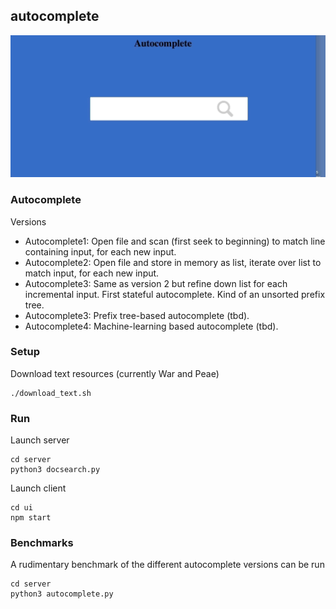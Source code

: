 autocomplete
---
![](./autocomplete.gif)


### Autocomplete
Versions

* Autocomplete1: Open file and scan (first seek to beginning) to match line containing input, for each new input.
* Autocomplete2: Open file and store in memory as list, iterate over list to match input, for each new input.
* Autocomplete3: Same as version 2 but refine down list for each incremental input. First stateful autocomplete. Kind of an unsorted prefix tree.
* Autocomplete3: Prefix tree-based autocomplete (tbd).
* Autocomplete4: Machine-learning based autocomplete (tbd).

### Setup

Download text resources (currently War and Peae)

```
./download_text.sh
```

### Run

Launch server

```
cd server
python3 docsearch.py
```

Launch client

```
cd ui
npm start
```

### Benchmarks

A rudimentary benchmark of the different autocomplete versions can be run

```
cd server
python3 autocomplete.py
```

